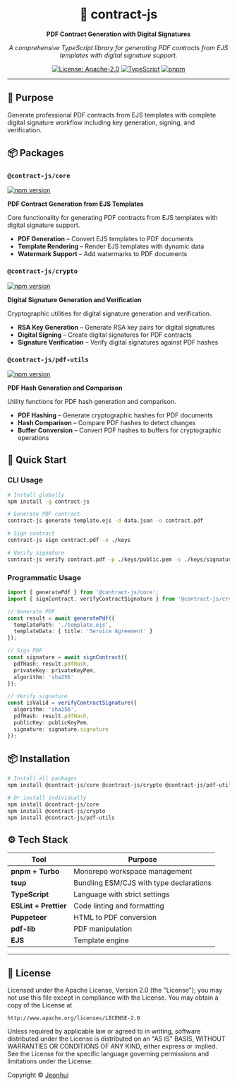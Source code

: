 [//]: # (contract-js - PDF Contract Generation with Digital Signatures)

<div align="center">

# 📄 contract-js

**PDF Contract Generation with Digital Signatures**

*A comprehensive TypeScript library for generating PDF contracts from EJS templates with digital signature support.*

[![License: Apache-2.0](https://img.shields.io/badge/License-Apache%202.0-blue.svg?style=flat-square)](https://opensource.org/licenses/Apache-2.0)
[![TypeScript](https://img.shields.io/badge/TypeScript-5.9+-blue?style=flat-square&logo=typescript)](https://www.typescriptlang.org/)
[![pnpm](https://img.shields.io/badge/pnpm-workspace-orange?style=flat-square&logo=pnpm)](https://pnpm.io/)

</div>

---

## 🎯 Purpose

Generate professional PDF contracts from EJS templates with complete digital signature workflow including key generation, signing, and verification.

## 📦 Packages

### `@contract-js/core`

[![npm version](https://img.shields.io/npm/v/@contract-js/core?style=flat-square)](https://www.npmjs.com/package/@contract-js/core)

**PDF Contract Generation from EJS Templates**

Core functionality for generating PDF contracts from EJS templates with digital signature support.

- **PDF Generation** – Convert EJS templates to PDF documents
- **Template Rendering** – Render EJS templates with dynamic data
- **Watermark Support** – Add watermarks to PDF documents

### `@contract-js/crypto`

[![npm version](https://img.shields.io/npm/v/@contract-js/crypto?style=flat-square)](https://www.npmjs.com/package/@contract-js/crypto)

**Digital Signature Generation and Verification**

Cryptographic utilities for digital signature generation and verification.

- **RSA Key Generation** – Generate RSA key pairs for digital signatures
- **Digital Signing** – Create digital signatures for PDF contracts
- **Signature Verification** – Verify digital signatures against PDF hashes

### `@contract-js/pdf-utils`

[![npm version](https://img.shields.io/npm/v/@contract-js/pdf-utils?style=flat-square)](https://www.npmjs.com/package/@contract-js/pdf-utils)

**PDF Hash Generation and Comparison**

Utility functions for PDF hash generation and comparison.

- **PDF Hashing** – Generate cryptographic hashes for PDF documents
- **Hash Comparison** – Compare PDF hashes to detect changes
- **Buffer Conversion** – Convert PDF hashes to buffers for cryptographic operations

## 🚀 Quick Start

### CLI Usage

```bash
# Install globally
npm install -g contract-js

# Generate PDF contract
contract-js generate template.ejs -d data.json -o contract.pdf

# Sign contract
contract-js sign contract.pdf -o ./keys

# Verify signature
contract-js verify contract.pdf -p ./keys/public.pem -s ./keys/signature.txt
```

### Programmatic Usage

```typescript
import { generatePdf } from '@contract-js/core';
import { signContract, verifyContractSignature } from '@contract-js/crypto';

// Generate PDF
const result = await generatePdf({
  templatePath: './template.ejs',
  templateData: { title: 'Service Agreement' }
});

// Sign PDF
const signature = await signContract({
  pdfHash: result.pdfHash,
  privateKey: privateKeyPem,
  algorithm: 'sha256'
});

// Verify signature
const isValid = verifyContractSignature({
  algorithm: 'sha256',
  pdfHash: result.pdfHash,
  publicKey: publicKeyPem,
  signature: signature.signature
});
```

## 📦 Installation

```bash
# Install all packages
npm install @contract-js/core @contract-js/crypto @contract-js/pdf-utils

# Or install individually
npm install @contract-js/core
npm install @contract-js/crypto
npm install @contract-js/pdf-utils
```

## ⚙️ Tech Stack

| Tool                  | Purpose                                     |
|-----------------------|---------------------------------------------|
| **pnpm + Turbo**      | Monorepo workspace management               |
| **tsup**              | Bundling ESM/CJS with type declarations     |
| **TypeScript**        | Language with strict settings               |
| **ESLint + Prettier** | Code linting and formatting                 |
| **Puppeteer**         | HTML to PDF conversion                      |
| **pdf-lib**           | PDF manipulation                            |
| **EJS**               | Template engine                             |

---

## 📝 License

Licensed under the Apache License, Version 2.0 (the "License");
you may not use this file except in compliance with the License.
You may obtain a copy of the License at

    http://www.apache.org/licenses/LICENSE-2.0

Unless required by applicable law or agreed to in writing, software
distributed under the License is distributed on an "AS IS" BASIS,
WITHOUT WARRANTIES OR CONDITIONS OF ANY KIND, either express or implied.
See the License for the specific language governing permissions and
limitations under the License.

Copyright © [Jeonhui](https://github.com/Jeonhui)
